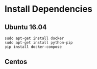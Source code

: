 # Install Dependencies

## Ubuntu 16.04

```
sudo apt-get install docker
sudo apt-get install python-pip
pip install docker-compose
```

## Centos



